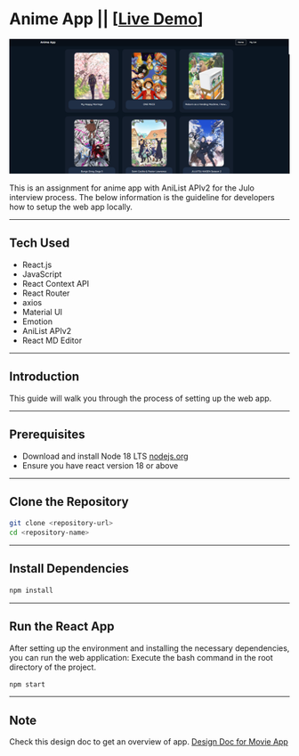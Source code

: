 # Anime App || [[Live Demo](https://julo-movies.netlify.app/)]

![home_page](screenshots/ss.png)

This is an assignment for anime app with AniList APIv2 for the Julo interview process.
The below information is the guideline for developers how to setup the web app locally.

---

## Tech Used

- React.js
- JavaScript
- React Context API
- React Router
- axios
- Material UI
- Emotion
- AniList APIv2
- React MD Editor

---
## Introduction

This guide will walk you through the process of setting up the web app.

---

## Prerequisites

- Download and install Node 18 LTS [nodejs.org](https://nodejs.org/en)
- Ensure you have react version 18 or above

---

## Clone the Repository

```bash
git clone <repository-url>
cd <repository-name>
```

---

## Install Dependencies

```bash
npm install
```

---

## Run the React App

After setting up the environment and installing the necessary dependencies, you can run the web application:
Execute the bash command in the root directory of the project.


```bash
npm start
```

---

## Note
Check this design doc to get an overview of app.
[Design Doc for Movie App](https://docs.google.com/document/d/1xJv8IPtERKYrfYmz78BBBAUS6t0XkQOnAVWxdSVdQpU/edit?usp=sharing)